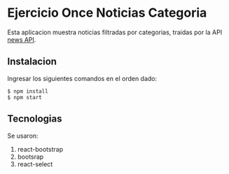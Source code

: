 # Ejercicio Once Noticias Categoria

Esta aplicacion muestra noticias filtradas por categorias, traidas por la API [news API](https://newsapi.org/).


## Instalacion 
Ingresar los siguientes comandos en el orden dado:
```
$ npm install
$ npm start
```
## Tecnologias
Se usaron:
1. react-bootstrap
2. bootsrap
3. react-select